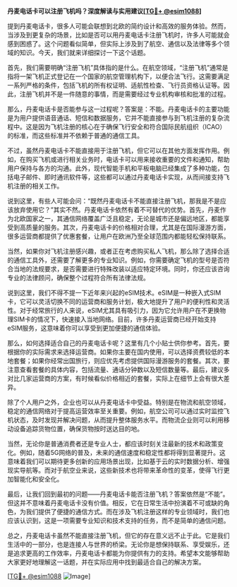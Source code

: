 **丹麦电话卡可以注册飞机吗？深度解读与实用建议[[TG💪+ @esim1088](https://t.me/s/esim1088)]**

提到丹麦电话卡，很多人可能会联想到北欧的简约设计和高效的服务体验。然而，当涉及到更复杂的场景，比如是否可以用丹麦电话卡注册飞机时，许多人可能就会感到困惑了。这个问题看似简单，但实际上涉及到了航空、通信以及法律等多个领域的知识。今天，我们就来详细探讨一下这个话题。

首先，我们需要明确“注册飞机”具体指的是什么。在航空领域，“注册飞机”通常是指将一架飞机正式登记在一个国家的航空管理机构下，以便合法飞行。这需要满足一系列严格的条件，包括飞机的所有权证明、适航性检查、飞行员资格认证等。因此，注册飞机并不是一件随意的事情，而是需要经过专业机构审核和批准的过程。

那么，丹麦电话卡是否能参与这一过程呢？答案是：不能。丹麦电话卡的主要功能是为用户提供语音通话、短信和数据服务，它并不能直接参与到飞机注册的复杂流程中。这是因为飞机注册的核心在于确保飞行安全和符合国际民航组织（ICAO）的标准，而这些标准并不依赖于普通的通信工具。

不过，虽然丹麦电话卡不能直接用于注册飞机，但它可以在其他方面发挥作用。例如，在购买飞机或进行相关业务时，电话卡可以用来接收重要的文件和通知，帮助用户保持与各方的沟通。此外，现代智能手机和平板电脑已经集成了多种功能，包括电子邮件、即时通讯软件等，这些都可以通过丹麦电话卡实现，从而间接支持飞机注册的相关工作。

说到这里，有些人可能会问：“既然丹麦电话卡不能直接注册飞机，那我是不是应该放弃使用它？”其实不然。丹麦电话卡依然有着不可替代的优势。首先，丹麦作为北欧国家之一，其通信网络覆盖广泛且稳定，无论是城市还是偏远地区，都能享受到高质量的服务。其次，丹麦电话卡的价格相对合理，尤其是在国际漫游方面，很多运营商都提供了优惠套餐，让用户在欧洲乃至全球范围内都能轻松保持联系。

当然，如果你对飞机注册感兴趣，或者正在考虑购买私人飞机，那么除了选择合适的通信工具外，还需要了解更多的专业知识。例如，你需要确定飞机的型号是否符合当地的法规要求，是否需要进行特殊改装以适应特定环境。同时，你还应该咨询专业的法律顾问，确保整个过程符合所有法律法规。

说到这里，我们不得不提一下近年来兴起的eSIM技术。eSIM是一种嵌入式SIM卡，它可以灵活切换不同的运营商和服务计划，极大地提升了用户的便利性和灵活性。对于经常旅行的人来说，eSIM尤其具有吸引力，因为它允许用户在不更换物理SIM卡的情况下，快速接入当地网络。目前，许多丹麦运营商已经开始支持eSIM服务，这意味着你可以享受到更加便捷的通信体验。

那么，如何选择适合自己的丹麦电话卡呢？这里有几个小贴士供你参考。首先，要根据你的实际需求来选择运营商。如果你主要在国内使用，可以选择资费较低的本地套餐；如果你经常出国旅行，则应优先考虑提供国际漫游服务的套餐。其次，要注意查看套餐的具体内容，包括流量、通话分钟数以及短信数量等。最后，建议多对比几家运营商的方案，有时候看似价格相近的套餐，实际上在细节上会有很大差异。

除了个人用户之外，企业也可以从丹麦电话卡中受益。特别是在物流和航空领域，稳定的通信网络对于提高运营效率至关重要。例如，航空公司可以通过实时监控飞机状态，及时发现并解决问题，从而提升整体服务水平。而物流企业则可以利用移动设备追踪货物位置，确保货物按时送达目的地。

当然，无论你是普通消费者还是专业人士，都应该时刻关注最新的技术和政策变化。例如，随着5G网络的普及，未来的通信速度和稳定性都将得到显著提升。这意味着我们可以期待更多创新的应用场景出现，比如基于云的实时数据分析、增强现实导航等。而对于航空业来说，这些新技术也将带来革命性的变革，使得飞行更加智能化和安全化。

最后，让我们回到最初的问题——丹麦电话卡能否注册飞机？答案依然是“不能”。但这并不意味着丹麦电话卡没有价值。相反，它在日常生活中扮演着不可或缺的角色，为我们提供了便捷的通信方式。而在涉及飞机注册这样的专业领域时，我们也应该认识到，这是一项需要专业知识和技术支持的任务，而不是简单的通信问题。

总之，丹麦电话卡虽然不能直接注册飞机，但它的存在意义远不止于此。它是我们生活中的一部分，也是连接人与世界的桥梁。无论你是想保持联系、享受娱乐，还是追求更高的工作效率，丹麦电话卡都能为你提供有力的支持。希望本文能够帮助大家更好地理解这一话题，并在实际应用中找到最适合自己的解决方案。

[[TG💪+ @esim1088](https://t.me/s/esim1088) ![Image](https://i.postimg.cc/4NQfJmqS/Snipaste-2025-05-13-00-14-12.png)]